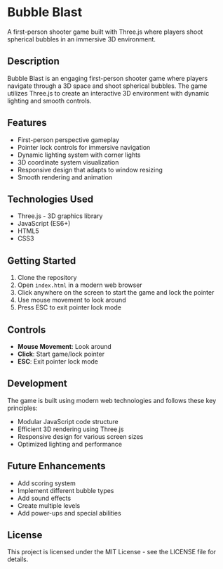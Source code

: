 # Bubble Blast

A first-person shooter game built with Three.js where players shoot spherical bubbles in an immersive 3D environment.

## Description

Bubble Blast is an engaging first-person shooter game where players navigate through a 3D space and shoot spherical bubbles. The game utilizes Three.js to create an interactive 3D environment with dynamic lighting and smooth controls.

## Features

- First-person perspective gameplay
- Pointer lock controls for immersive navigation
- Dynamic lighting system with corner lights
- 3D coordinate system visualization
- Responsive design that adapts to window resizing
- Smooth rendering and animation

## Technologies Used

- Three.js - 3D graphics library
- JavaScript (ES6+)
- HTML5
- CSS3

## Getting Started

1. Clone the repository
2. Open `index.html` in a modern web browser
3. Click anywhere on the screen to start the game and lock the pointer
4. Use mouse movement to look around
5. Press ESC to exit pointer lock mode

## Controls

- **Mouse Movement**: Look around
- **Click**: Start game/lock pointer
- **ESC**: Exit pointer lock mode

## Development

The game is built using modern web technologies and follows these key principles:
- Modular JavaScript code structure
- Efficient 3D rendering using Three.js
- Responsive design for various screen sizes
- Optimized lighting and performance

## Future Enhancements

- Add scoring system
- Implement different bubble types
- Add sound effects
- Create multiple levels
- Add power-ups and special abilities

## License

This project is licensed under the MIT License - see the LICENSE file for details.
